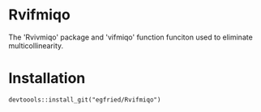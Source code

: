 # Rvifmiqo
The 'Rvivmiqo' package and 'vifmiqo' function funciton used to eliminate multicollinearity.

# Installation
```{r}
devtoools::install_git("egfried/Rvifmiqo")
```
